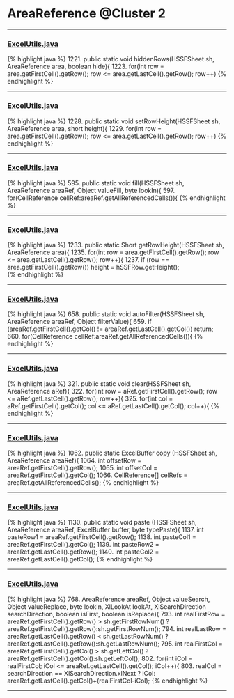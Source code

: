 # AreaReference @Cluster 2

***

### [ExcelUtils.java](https://searchcode.com/codesearch/view/60212069/)
{% highlight java %}
1221. public static void hiddenRows(HSSFSheet sh, AreaReference area, boolean hide){
1223.       for(int row = area.getFirstCell().getRow(); row <= area.getLastCell().getRow(); row++)
{% endhighlight %}

***

### [ExcelUtils.java](https://searchcode.com/codesearch/view/60212069/)
{% highlight java %}
1228. public static void setRowHeight(HSSFSheet sh, AreaReference area, short height){
1229.   for(int row = area.getFirstCell().getRow(); row <= area.getLastCell().getRow(); row++)
{% endhighlight %}

***

### [ExcelUtils.java](https://searchcode.com/codesearch/view/60212069/)
{% highlight java %}
595. public static void fill(HSSFSheet sh, AreaReference areaRef, Object valueFill, byte lookIn){
597.   for(CellReference cellRef:areaRef.getAllReferencedCells()){
{% endhighlight %}

***

### [ExcelUtils.java](https://searchcode.com/codesearch/view/60212069/)
{% highlight java %}
1233. public static Short getRowHeight(HSSFSheet sh, AreaReference area){
1235.   for(int row = area.getFirstCell().getRow(); row <= area.getLastCell().getRow(); row++){
1237.     if (row == area.getFirstCell().getRow()) height = hSSFRow.getHeight();  
{% endhighlight %}

***

### [ExcelUtils.java](https://searchcode.com/codesearch/view/60212069/)
{% highlight java %}
658. public static void autoFilter(HSSFSheet sh, AreaReference areaRef, Object filterValue){
659.   if (areaRef.getFirstCell().getCol() != areaRef.getLastCell().getCol()) return;
660.   for(CellReference cellRef:areaRef.getAllReferencedCells()){
{% endhighlight %}

***

### [ExcelUtils.java](https://searchcode.com/codesearch/view/60212069/)
{% highlight java %}
321. public static void clear(HSSFSheet sh, AreaReference aRef){
322.   for(int row = aRef.getFirstCell().getRow(); row <= aRef.getLastCell().getRow(); row++){
325.       for(int col = aRef.getFirstCell().getCol(); col <= aRef.getLastCell().getCol(); col++){
{% endhighlight %}

***

### [ExcelUtils.java](https://searchcode.com/codesearch/view/60212069/)
{% highlight java %}
1062. public static ExcelBuffer copy (HSSFSheet sh, AreaReference areaRef){
1064.   int offsetRow = areaRef.getFirstCell().getRow();
1065.   int offsetCol = areaRef.getFirstCell().getCol();
1066.   CellReference[] celRefs = areaRef.getAllReferencedCells();
{% endhighlight %}

***

### [ExcelUtils.java](https://searchcode.com/codesearch/view/60212069/)
{% highlight java %}
1130. public static void paste (HSSFSheet sh, AreaReference areaRef,  ExcelBuffer buffer, byte typePaste){
1137.   int pasteRow1 = areaRef.getFirstCell().getRow();
1138.   int pasteCol1 = areaRef.getFirstCell().getCol();
1139.   int pasteRow2 = areaRef.getLastCell().getRow();
1140.   int pasteCol2 = areaRef.getLastCell().getCol();
{% endhighlight %}

***

### [ExcelUtils.java](https://searchcode.com/codesearch/view/60212069/)
{% highlight java %}
768.   AreaReference areaRef, Object valueSearch, Object valueReplace, byte lookIn, XlLookAt lookAt, XlSearchDirection searchDirection, boolean isFirst, boolean isReplace){
793. int realFirstRow  = areaRef.getFirstCell().getRow() > sh.getFirstRowNum() ?areaRef.getFirstCell().getRow():sh.getFirstRowNum();
794. int realLastRow  = areaRef.getLastCell().getRow() < sh.getLastRowNum() ?areaRef.getLastCell().getRow():sh.getLastRowNum();
795. int realFirstCol  = areaRef.getFirstCell().getCol() > sh.getLeftCol() ?areaRef.getFirstCell().getCol():sh.getLeftCol();
802.     for(int iCol = realFirstCol; iCol <= areaRef.getLastCell().getCol(); iCol++){
803.       realCol = searchDirection == XlSearchDirection.xlNext ? iCol: areaRef.getLastCell().getCol()+(realFirstCol-iCol);
{% endhighlight %}

***

